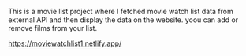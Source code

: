 This is a movie list project where I fetched movie watch list data from 
external API and then display the data on the website. yoou can add or remove films from your list. 

https://moviewatchlist1.netlify.app/ 
